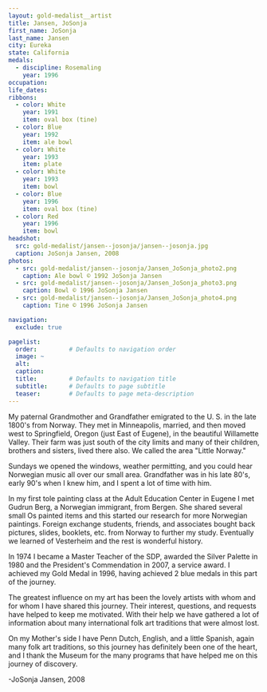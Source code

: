 ```yaml
---
layout: gold-medalist__artist
title: Jansen, JoSonja
first_name: JoSonja
last_name: Jansen
city: Eureka
state: California
medals: 
  - discipline: Rosemaling
    year: 1996
occupation:
life_dates:
ribbons:
  - color: White
    year: 1991
    item: oval box (tine)
  - color: Blue
    year: 1992
    item: ale bowl
  - color: White
    year: 1993
    item: plate
  - color: White
    year: 1993
    item: bowl
  - color: Blue
    year: 1996
    item: oval box (tine)
  - color: Red
    year: 1996
    item: bowl
headshot:
  src: gold-medalist/jansen--josonja/jansen--josonja.jpg
  caption: JoSonja Jansen, 2008
photos:
  - src: gold-medalist/jansen--josonja/Jansen_JoSonja_photo2.png
    caption: Ale bowl © 1992 JoSonja Jansen
  - src: gold-medalist/jansen--josonja/Jansen_JoSonja_photo3.png
    caption: Bowl © 1996 JoSonja Jansen
  - src: gold-medalist/jansen--josonja/Jansen_JoSonja_photo4.png
    caption: Tine © 1996 JoSonja Jansen

navigation:
  exclude: true

pagelist:
  order:         # Defaults to navigation order  
  image: ~
  alt:
  caption:
  title:         # Defaults to navigation title
  subtitle:      # Defaults to page subtitle
  teaser:        # Defaults to page meta-description  
---
```

My paternal Grandmother and Grandfather emigrated to the U. S. in the late 1800's from Norway.  They met in Minneapolis, married, and then moved west to Springfield, Oregon (just East of Eugene), in the beautiful Willamette Valley.  Their farm was just south of the city limits and many of their children, brothers and sisters, lived there also.  We called the area "Little Norway."

Sundays we opened the windows, weather permitting, and you could hear Norwegian music all over our small area.  Grandfather was in his late 80's, early 90's  when I knew him, and I spent a lot of time with him. 

In my first tole painting class at the Adult Education Center in Eugene I met Gudrun Berg, a Norwegian immigrant, from Bergen.  She shared several small Os painted items and this started our research for more Norwegian paintings.  Foreign exchange students, friends, and associates bought back pictures, slides, booklets, etc. from Norway to further my study.  Eventually we learned of Vesterheim and the rest is wonderful history. 

In 1974 I became a Master Teacher of the SDP, awarded the Silver Palette in 1980 and the President's Commendation in 2007, a service award.  I achieved my Gold Medal in 1996, having achieved 2 blue medals in this part of the journey.

The greatest influence on my art has been the lovely artists with whom and for whom I have shared this journey.  Their interest, questions, and requests have helped to keep me motivated.  With their help we have gathered a lot of information about many international folk art traditions that were almost lost.
 
On my Mother's side I have Penn Dutch, English, and a little Spanish, again many folk art traditions, so this journey has definitely been one of the heart, and I thank the Museum for the many programs that have helped me on this journey of discovery.

-JoSonja Jansen, 2008

